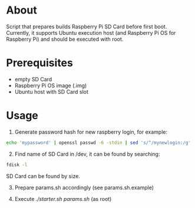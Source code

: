 # About

Script that prepares builds Raspberry Pi SD Card before first boot.
Currently, it supports Ubuntu execution host (and Raspberry Pi OS for Raspberry Pi) and should be executed with root.

# Prerequisites

- empty SD Card
- Raspberry Pi OS image (.img)
- Ubuntu host with SD Card slot

# Usage

1. Generate password hash for new raspberry login, for example:

```bash
echo 'mypassword' | openssl passwd -6 -stdin | sed 's/^/mynewlogin:/g'
```

2. Find name of SD Card in /dev, it can be found by searching:

```bash
fdisk -l
```

SD Card can be found by size.

3. Prepare params.sh accordingly (see params.sh.example)

4. Execute *./starter.sh params.sh* (as root)
